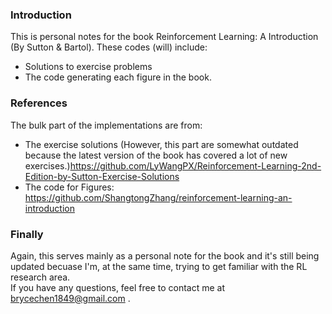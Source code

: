 ### Introduction 
This is personal notes for the book Reinforcement Learning: A Introduction (By Sutton & Bartol).
These codes (will) include:
+ Solutions to exercise problems
+ The code generating each figure in the book.

### References
The bulk part of the implementations are from:
+ The exercise solutions (However, this part are somewhat outdated because the latest version of the book has covered a lot of new exercises.)https://github.com/LyWangPX/Reinforcement-Learning-2nd-Edition-by-Sutton-Exercise-Solutions
+ The code for Figures: https://github.com/ShangtongZhang/reinforcement-learning-an-introduction

### Finally
Again, this serves mainly as a personal note for the book and it's still being updated becuase I'm, at the same time, trying to get familiar with the RL research area.  
If you have any questions, feel free to contact me at brycechen1849@gmail.com .